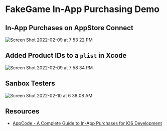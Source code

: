 # FakeGame In-App Purchasing Demo

## In-App Purchases on AppStore Connect

![Screen Shot 2022-02-09 at 7 53 22 PM](https://user-images.githubusercontent.com/1819208/153316030-97968088-6dae-4fd1-9fc8-ca801cea37be.png)

## Added Product IDs to a `plist` in Xcode 

![Screen Shot 2022-02-09 at 7 58 34 PM](https://user-images.githubusercontent.com/1819208/153316481-0b81655a-71e0-48c0-b4e4-27696b5f341e.png)

## Sanbox Testers 

![Screen Shot 2022-02-10 at 6 38 08 AM](https://user-images.githubusercontent.com/1819208/153401510-1ff95031-b883-49e2-8cb1-5057c3f1e681.png)


## Resources 

* [AppCode - A Complete Guide to In-App Purchases for iOS Development](https://www.appcoda.com/in-app-purchases-guide/)

